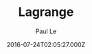 ---
title: Lagrange
github: https://github.com/LeNPaul/Lagrange
demo: https://lenpaul.github.io/Lagrange/
author: Paul Le
ssg:
  - Jekyll
cms:
  - No Cms
date: 2016-07-24T02:05:27.000Z
description: A minimalist Jekyll theme for running a personal blog
stale: false
---